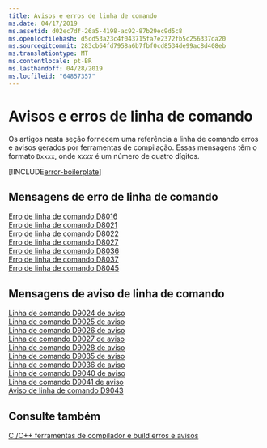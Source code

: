 ```yaml
---
title: Avisos e erros de linha de comando
ms.date: 04/17/2019
ms.assetid: d02ec7df-26a5-4198-ac92-87b29ec9d5c8
ms.openlocfilehash: d5cd53a23c4f043715fa7e2372fb5c256337da20
ms.sourcegitcommit: 283cb64fd7958a6b7fbf0cd8534de99ac8d408eb
ms.translationtype: MT
ms.contentlocale: pt-BR
ms.lasthandoff: 04/28/2019
ms.locfileid: "64857357"
---
```

# <a name="command-line-errors-and-warnings"></a>Avisos e erros de linha de comando

Os artigos nesta seção fornecem uma referência a linha de comando erros e avisos gerados por ferramentas de compilação. Essas mensagens têm o formato `Dxxxx`, onde *xxxx* é um número de quatro dígitos.

[!INCLUDE[error-boilerplate](../../error-messages/includes/error-boilerplate.md)]

## <a name="command-line-error-messages"></a>Mensagens de erro de linha de comando

[Erro de linha de comando D8016](../../error-messages/tool-errors/command-line-error-d8016.md) \
[Erro de linha de comando D8021](../../error-messages/tool-errors/command-line-error-d8021.md) \
[Erro de linha de comando D8022](../../error-messages/tool-errors/command-line-error-d8022.md) \
[Erro de linha de comando D8027](../../error-messages/tool-errors/command-line-error-d8027.md) \
[Erro de linha de comando D8036](../../error-messages/tool-errors/command-line-error-d8036.md) \
[Erro de linha de comando D8037](../../error-messages/tool-errors/command-line-error-d8037.md) \
[Erro de linha de comando D8045](../../error-messages/tool-errors/command-line-error-d8045.md)

## <a name="command-line-warning-messages"></a>Mensagens de aviso de linha de comando

[Linha de comando D9024 de aviso](../../error-messages/tool-errors/command-line-warning-d9024.md) \
[Linha de comando D9025 de aviso](../../error-messages/tool-errors/command-line-warning-d9025.md) \
[Linha de comando D9026 de aviso](../../error-messages/tool-errors/command-line-warning-d9026.md) \
[Linha de comando D9027 de aviso](../../error-messages/tool-errors/command-line-warning-d9027.md) \
[Linha de comando D9028 de aviso](../../error-messages/tool-errors/command-line-warning-d9028.md) \
[Linha de comando D9035 de aviso](../../error-messages/tool-errors/command-line-warning-d9035.md) \
[Linha de comando D9036 de aviso](../../error-messages/tool-errors/command-line-warning-d9036.md) \
[Linha de comando D9040 de aviso](../../error-messages/tool-errors/command-line-warning-d9040.md) \
[Linha de comando D9041 de aviso](../../error-messages/tool-errors/command-line-warning-d9041.md) \
[Aviso de linha de comando D9043](../../error-messages/tool-errors/command-line-warning-d9043.md)

## <a name="see-also"></a>Consulte também

[C /C++ ferramentas de compilador e build erros e avisos](../compiler-errors-1/c-cpp-build-errors.md)
